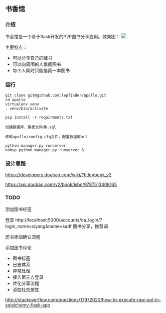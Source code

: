## 书香馆

### 介绍
书香馆是一个基于flask开发的P2P图书分享应用。效果图：
![](http://7xo9p3.com1.z0.glb.clouddn.com/markdown/1451891670154.png?imageMogr2/thumbnail/!50p/quality/100!)

主要特点：

- 可以分享自己的藏书
- 可以向周围的人借阅图书
- 每个人同时只能借阅一本图书


### 运行

```
git clone git@github.com:lepfinder/apollo.git
cd apollo
virtualenv venv
. venv/bin/activate

pip install -r requirments.txt

创建数据库，建表文件db.sql

修改apollo/config.cfg文件，配置数据库url

python manager.py runserver
nohup python manager.py runserver &
```


### 设计思路

https://developers.douban.com/wiki/?title=book_v2

https://api.douban.com/v2/book/isbn/9787513408165


### TODO

添加图书标签

登录
http://localhost:5000/accounts/oa_login/?login_name=xiyang&name=sadf
图书分享，推荐词

还书添加确认流程

添加图书评论



- 图书标签
- 日志体系
- 异常处理
- 接入第三方登录
- 优化分享流程
- 添加社交属性


http://stackoverflow.com/questions/17972020/how-to-execute-raw-sql-in-sqlalchemy-flask-app

